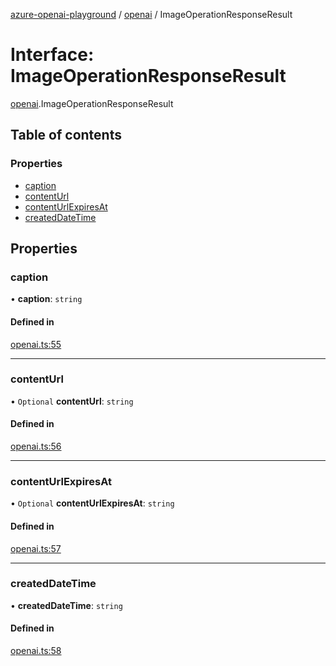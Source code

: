 [azure-openai-playground](../README.md) / [openai](../modules/openai.md) / ImageOperationResponseResult

# Interface: ImageOperationResponseResult

[openai](../modules/openai.md).ImageOperationResponseResult

## Table of contents

### Properties

- [caption](openai.ImageOperationResponseResult.md#caption)
- [contentUrl](openai.ImageOperationResponseResult.md#contenturl)
- [contentUrlExpiresAt](openai.ImageOperationResponseResult.md#contenturlexpiresat)
- [createdDateTime](openai.ImageOperationResponseResult.md#createddatetime)

## Properties

### caption

• **caption**: `string`

#### Defined in

[openai.ts:55](https://github.com/CU-CommunityApps/ct-azure-openai-playground/blob/e4891f4/src/lib/openai.ts#L55)

___

### contentUrl

• `Optional` **contentUrl**: `string`

#### Defined in

[openai.ts:56](https://github.com/CU-CommunityApps/ct-azure-openai-playground/blob/e4891f4/src/lib/openai.ts#L56)

___

### contentUrlExpiresAt

• `Optional` **contentUrlExpiresAt**: `string`

#### Defined in

[openai.ts:57](https://github.com/CU-CommunityApps/ct-azure-openai-playground/blob/e4891f4/src/lib/openai.ts#L57)

___

### createdDateTime

• **createdDateTime**: `string`

#### Defined in

[openai.ts:58](https://github.com/CU-CommunityApps/ct-azure-openai-playground/blob/e4891f4/src/lib/openai.ts#L58)
